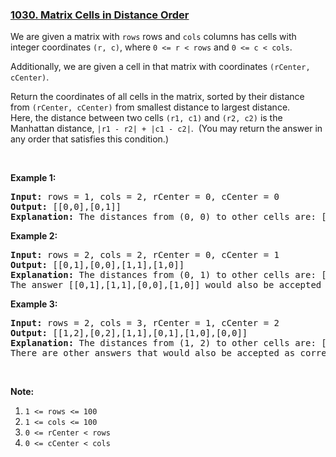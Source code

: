 ### [1030. Matrix Cells in Distance Order](https://leetcode.com/problems/matrix-cells-in-distance-order/)

<p>We are given a matrix with <code>rows</code> rows and <code>cols</code> columns has cells with integer coordinates&nbsp;<code>(r, c)</code>, where <code>0 &lt;= r &lt; rows</code> and <code>0 &lt;= c &lt; cols</code>.</p>

<p>Additionally, we are given a cell in that matrix with coordinates&nbsp;<code>(rCenter, cCenter)</code>.</p>

<p>Return the coordinates of&nbsp;all cells in the matrix, sorted by their distance from <code>(rCenter, cCenter)</code>&nbsp;from smallest distance to largest distance.&nbsp; Here,&nbsp;the distance between two cells <code>(r1, c1)</code> and <code>(r2, c2)</code> is the Manhattan distance,&nbsp;<code>|r1 - r2| + |c1 - c2|</code>.&nbsp; (You may return the answer in any order that satisfies this condition.)</p>

<p>&nbsp;</p>

<div>
<p><strong>Example 1:</strong></p>

<pre><strong>Input: </strong>rows = <span id="example-input-1-1">1</span>, cols = <span id="example-input-1-2">2</span>, rCenter = <span id="example-input-1-3">0</span>, cCenter = <span id="example-input-1-4">0</span>
<strong>Output: </strong><span id="example-output-1">[[0,0],[0,1]]
<strong>Explanation:</strong> The distances from (0, 0) to other cells are: [0,1]</span>
</pre>

<div>
<p><strong>Example 2:</strong></p>

<pre><strong>Input: </strong>rows = <span id="example-input-2-1">2</span>, cols = <span id="example-input-2-2">2</span>, rCenter = <span id="example-input-2-3">0</span>, cCenter = <span id="example-input-2-4">1</span>
<strong>Output: </strong><span id="example-output-2">[[0,1],[0,0],[1,1],[1,0]]
</span><span id="example-output-1"><strong>Explanation:</strong> The distances from (0, 1) to other cells are:</span><span> [0,1,1,2]</span>
The answer [[0,1],[1,1],[0,0],[1,0]] would also be accepted as correct.
</pre>

<div>
<p><strong>Example 3:</strong></p>

<pre><strong>Input: </strong>rows = <span id="example-input-3-1">2</span>, cols = <span id="example-input-3-2">3</span>, rCenter = <span id="example-input-3-3">1</span>, cCenter = <span id="example-input-3-4">2</span>
<strong>Output: </strong><span id="example-output-3">[[1,2],[0,2],[1,1],[0,1],[1,0],[0,0]]</span>
<span id="example-output-1"><strong>Explanation:</strong> The distances from (1, 2) to other cells are:</span><span> [0,1,1,2,2,3]</span>
There are other answers that would also be accepted as correct, such as [[1,2],[1,1],[0,2],[1,0],[0,1],[0,0]].
</pre>

<p>&nbsp;</p>

<p><strong><span>Note:</span></strong></p>

<ol>
	<li><code>1 &lt;= rows &lt;= 100</code></li>
	<li><code>1 &lt;= cols &lt;= 100</code></li>
	<li><code>0 &lt;= rCenter &lt; rows</code></li>
	<li><code>0 &lt;= cCenter &lt; cols</code></li>
</ol>
</div>
</div>
</div>


